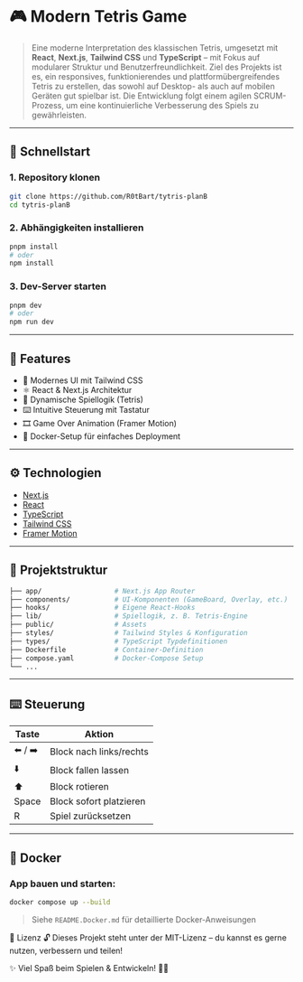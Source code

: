 # 🎮 Modern Tetris Game

> Eine moderne Interpretation des klassischen Tetris, umgesetzt mit **React**, **Next.js**, **Tailwind CSS** und **TypeScript** – mit Fokus auf modularer Struktur und Benutzerfreundlichkeit. Ziel des Projekts ist es, ein responsives, funktionierendes und plattformübergreifendes Tetris zu erstellen, das sowohl auf Desktop- als auch auf mobilen Geräten gut spielbar ist. Die Entwicklung folgt einem agilen SCRUM-Prozess, um eine kontinuierliche Verbesserung des Spiels zu gewährleisten.

---

## 🚀 Schnellstart

### 1. Repository klonen

```bash
git clone https://github.com/R0tBart/tytris-planB
cd tytris-planB
```

### 2. Abhängigkeiten installieren

```bash
pnpm install
# oder
npm install
```

### 3. Dev-Server starten

```bash
pnpm dev
# oder
npm run dev
```

---

## 🧩 Features

- 🎨 Modernes UI mit Tailwind CSS
- ⚛️ React & Next.js Architektur
- 🧱 Dynamische Spiellogik (Tetris)
- ⌨️ Intuitive Steuerung mit Tastatur
- 🎞️ Game Over Animation (Framer Motion)
- 🐳 Docker-Setup für einfaches Deployment

---

## ⚙️ Technologien

- [Next.js](https://nextjs.org/)
- [React](https://reactjs.org/)
- [TypeScript](https://www.typescriptlang.org/)
- [Tailwind CSS](https://tailwindcss.com/)
- [Framer Motion](https://www.framer.com/motion/)

---

## 📁 Projektstruktur

```bash
├── app/                  # Next.js App Router
├── components/           # UI-Komponenten (GameBoard, Overlay, etc.)
├── hooks/                # Eigene React-Hooks
├── lib/                  # Spiellogik, z. B. Tetris-Engine
├── public/               # Assets
├── styles/               # Tailwind Styles & Konfiguration
├── types/                # TypeScript Typdefinitionen
├── Dockerfile            # Container-Definition
├── compose.yaml          # Docker-Compose Setup
└── ...
```

---

## ⌨️ Steuerung

| Taste           | Aktion                  |
|----------------|--------------------------|
| ⬅️ / ➡️        | Block nach links/rechts  |
| ⬇️              | Block fallen lassen      |
| ⬆️              | Block rotieren           |
| Space           | Block sofort platzieren  |
| R               | Spiel zurücksetzen       |

---

## 🐳 Docker

### App bauen und starten:

```bash
docker compose up --build
```

> Siehe `README.Docker.md` für detaillierte Docker-Anweisungen



📜 Lizenz
🔓 Dieses Projekt steht unter der MIT-Lizenz – du kannst es gerne nutzen, verbessern und teilen!

✨ Viel Spaß beim Spielen & Entwickeln! 🚀👾

